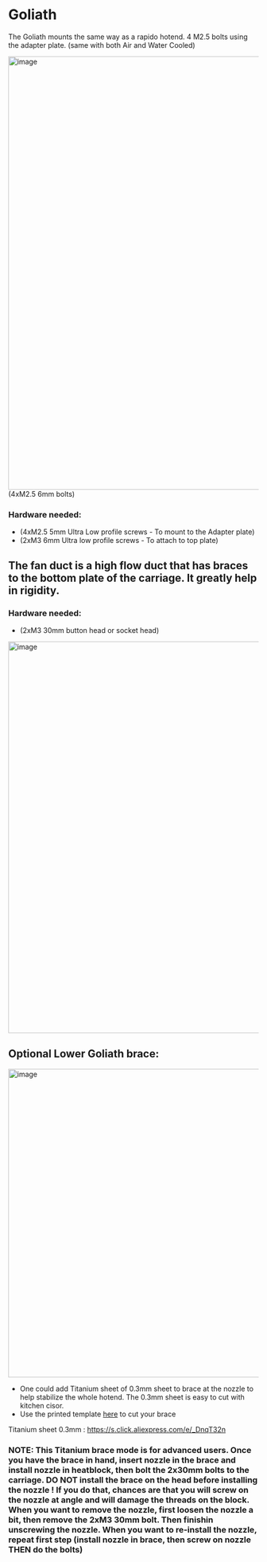 # Goliath
The Goliath mounts the same way as a rapido hotend. 4 M2.5 bolts using the adapter plate. (same with both Air and Water Cooled)

<img width="871" alt="image" src="https://user-images.githubusercontent.com/37383368/210024470-4b9174e5-1c98-4bdd-bfbc-0309075fcacb.png">
(4xM2.5 6mm bolts)

### Hardware needed:
- (4xM2.5 5mm Ultra Low profile screws - To mount to the Adapter plate)	
- (2xM3 6mm Ultra low profile screws - To attach to top plate)

## The fan duct is a high flow duct that has braces to the bottom plate of the carriage. It greatly help in rigidity. 

### Hardware needed:
- (2xM3 30mm button head or socket head)
<img width="787" alt="image" src="https://user-images.githubusercontent.com/37383368/210024612-095be40b-26b7-4b26-8cd3-f9f39f342304.png">


## Optional Lower Goliath brace:
<img width="620" alt="image" src="https://user-images.githubusercontent.com/37383368/210024894-6e285606-0fda-401e-9a97-cd553ec950ff.png">

- One could add Titanium sheet of 0.3mm sheet to brace at the nozzle to help stabilize the whole hotend. The 0.3mm sheet is easy to cut with kitchen cisor.
- Use the printed template [here](https://github.com/VzBoT3D/Vz-Printhead/blob/main/STLs/Goliath%20lower%20Titanium%20brace%20template.stl) to cut your brace 

Titanium sheet 0.3mm : https://s.click.aliexpress.com/e/_DnqT32n

### NOTE: This Titanium brace mode is for advanced users.  Once you have the brace in hand, insert nozzle in the brace and install nozzle in heatblock, then bolt the 2x30mm bolts to the carriage. DO NOT install the brace on the head before installing the nozzle ! If you do that, chances are that you will screw on the nozzle at angle and will damage the threads on the block.  When you want to remove the nozzle, first loosen the nozzle a bit, then remove the 2xM3 30mm bolt. Then finishin unscrewing the nozzle. When you want to re-install the nozzle, repeat first step (install nozzle in brace, then screw on nozzle THEN do the bolts)
